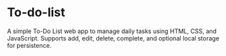 # To-do-list
A simple To-Do List web app to manage daily tasks using HTML, CSS, and JavaScript. Supports add, edit, delete, complete, and optional local storage for persistence.
